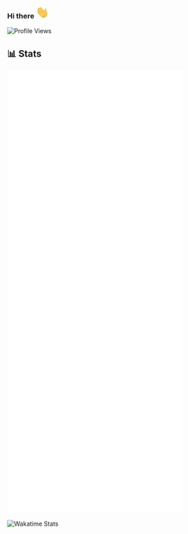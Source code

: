 ### Hi there <img src="https://raw.githubusercontent.com/firefly3823/firefly3823/main/wave.gif" width="30px">


![Profile Views](https://hits.seeyoufarm.com/api/count/incr/badge.svg?url=https%3A%2F%2Fgithub.com%2Ffirefly3823&count_bg=%230088CC&title_bg=%23000000&icon=&icon_color=%23E7E7E7&title=Profile+Views&edge_flat=true)


<!--
### Trophies 🏆

![Github Trophy](https://github-profile-trophy.vercel.app/?username=firefly3823&theme=dracula)


### Stats ⚡️

![Github Activity Graph](https://activity-graph.herokuapp.com/graph?username=firefly3823&custom_title=Activity+Graph&theme=dracula)

![Github Stats](https://github-readme-stats.vercel.app/api?username=firefly3823&show_icons=true&title_color=0088CC&custom_title=GitHub+Stats&icon_color=0088CC&include_all_commits=true&theme=dracula&cache_seconds=86400&count_private=true)

![GitHub Streak](http://github-readme-streak-stats.herokuapp.com?user=firefly3823&theme=dracula)


### Top Langs
![Top Langs](https://github-readme-stats.vercel.app/api/top-langs/?username=firefly3823&show_icons=true&title_color=0088CC&icon_color=0088CC&ring=0088CC&fire=e25822&include_all_commits=true&theme=dracula&cache_seconds=86400&count_private=true&layout=compact&langs_count=10)


![Wakatime Stats](https://github-readme-stats.vercel.app/api/wakatime?username=firefly3823&title_color=0088CC&icon_color=0088CC&theme=dracula&layout=compact)
-->
## 📊 Stats

![Metrics](https://github.com/firefly3823/firefly3823/raw/main/metrics.svg)



![Wakatime Stats](https://github-readme-stats.vercel.app/api/wakatime?username=firefly3823&title_color=0088CC&icon_color=0088CC&theme=dracula&layout=compact)


<!--
### Listening to 🎶
![Github Trophy](https://github-profile-trophy.vercel.app/?username=firefly3823&theme=dracula)
![Spotify](https://stevin-spotify-readme.vercel.app/api?theme=dark&spin=true&scan=true&rainbow=true)
-->
